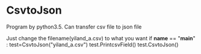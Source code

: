 # CsvtoJson
Program by python3.5. Can transfer csv file to json file  


Just change the filename(yiland_a.csv) to what you want
if  __name__ ==  "__main__" :
	test=CsvtoJson("yiland_a.csv")
	test.PrintcsvField()
	test.CsvtoJson()
